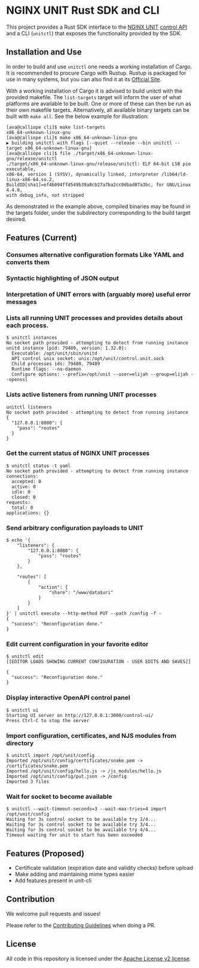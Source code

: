 # NGINX UNIT Rust SDK and CLI

This project provides a Rust SDK interface to the 
[NGINX UNIT](https://unit.nginx.org/)
[control API](https://unit.nginx.org/howto/source/#source-startup) 
and a CLI (`unitctl`) that exposes the functionality provided by the SDK.

## Installation and Use
In order to build and use `unitctl` one needs a working installation of Cargo.
It is recommended to procure Cargo with Rustup. Rustup is packaged for use in
many systems, but you can also find it at its 
[Official Site](https://rustup.rs/).

With a working installation of Cargo it is advised to build unitctl with the 
provided makefile. The `list-targets` target will inform the user of what 
platforms are available to be built. One or more of these can then be run as
their own makefile targets. Alternatively, all available binary targets can be
built with `make all`. See the below example for illustration:

```
[ava@calliope cli]$ make list-targets
x86_64-unknown-linux-gnu
[ava@calliope cli]$ make x86_64-unknown-linux-gnu
▶ building unitctl with flags [--quiet --release --bin unitctl --target x86_64-unknown-linux-gnu]
[ava@calliope cli]$ file ./target/x86_64-unknown-linux-gnu/release/unitctl
./target/x86_64-unknown-linux-gnu/release/unitctl: ELF 64-bit LSB pie executable,
x86-64, version 1 (SYSV), dynamically linked, interpreter /lib64/ld-linux-x86-64.so.2,
BuildID[sha1]=ef4b094ffd549b39a8cb27a7ba2cc0dbad87a3bc, for GNU/Linux 4.4.0,
with debug_info, not stripped
```

As demonstrated in the example above, compiled binaries may be found in the
targets folder, under the subdirectory corresponding to the build target 
desired.


## Features (Current)

### Consumes alternative configuration formats Like YAML and converts them
### Syntactic highlighting of JSON output
### Interpretation of UNIT errors with (arguably more) useful error messages

### Lists all running UNIT processes and provides details about each process.
```
$ unitctl instances
No socket path provided - attempting to detect from running instance
unitd instance [pid: 79489, version: 1.32.0]:
  Executable: /opt/unit/sbin/unitd
  API control unix socket: unix:/opt/unit/control.unit.sock
  Child processes ids: 79489, 79489
  Runtime flags: --no-daemon
  Configure options: --prefix=/opt/unit --user=elijah --group=elijah --openssl
```

### Lists active listeners from running UNIT processes
```
unitctl listeners
No socket path provided - attempting to detect from running instance
{
  "127.0.0.1:8080": {
    "pass": "routes"
  }
}
```

### Get the current status of NGINX UNIT processes
```
$ unitctl status -t yaml
No socket path provided - attempting to detect from running instance
connections:
  accepted: 0
  active: 0
  idle: 0
  closed: 0
requests:
  total: 0
applications: {}
```

### Send arbitrary configuration payloads to UNIT
```
$ echo '{
    "listeners": {
        "127.0.0.1:8080": {
            "pass": "routes"
        }
    },

    "routes": [
        {
            "action": {
                "share": "/www/data$uri"
            }
        }
    ]
}' | unitctl execute --http-method PUT --path /config -f -
{
  "success": "Reconfiguration done."
}
```

### Edit current configuration in your favorite editor
```
$ unitctl edit
[[EDITOR LOADS SHOWING CURRENT CONFIGURATION - USER EDITS AND SAVES]]

{
  "success": "Reconfiguration done."
}       
```

### Display interactive OpenAPI control panel
```
$ unitctl ui
Starting UI server on http://127.0.0.1:3000/control-ui/
Press Ctrl-C to stop the server
```

### Import configuration, certificates, and NJS modules from directory
```
$ unitctl import /opt/unit/config
Imported /opt/unit/config/certificates/snake.pem -> /certificates/snake.pem
Imported /opt/unit/config/hello.js -> /js_modules/hello.js
Imported /opt/unit/config/put.json -> /config
Imported 3 files
```
### Wait for socket to become available
```
$ unitctl --wait-timeout-seconds=3 --wait-max-tries=4 import /opt/unit/config`
Waiting for 3s control socket to be available try 2/4...
Waiting for 3s control socket to be available try 3/4...
Waiting for 3s control socket to be available try 4/4...
Timeout waiting for unit to start has been exceeded
```

## Features (Proposed)
* Certificate validation (expiration date and validity checks) before upload
* Make adding and maintaining mime types easier
* Add features present in unit-cli

## Contribution

We welcome pull requests and issues!

Please refer to the 
[Contributing Guidelines](../CONTRIBUTING.md) when doing a PR.

## License

All code in this repository is licensed under the
[Apache License v2 license](../LICENSE.txt).
